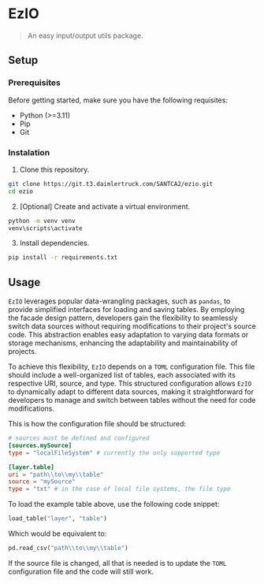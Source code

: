 # EzIO

> An easy input/output utils package.

## Setup

### Prerequisites

Before getting started, make sure you have the following requisites:

- Python (>=3.11)
- Pip
- Git

### Instalation

1) Clone this repository.
   
```sh
git clone https://git.t3.daimlertruck.com/SANTCA2/ezio.git
cd ezio
```

2) [Optional] Create and activate a virtual environment.
   
```sh
python -m venv venv
venv\scripts\activate
```

3) Install dependencies.

```sh
pip install -r requirements.txt
```

## Usage

`EzIO` leverages popular data-wrangling packages, such as `pandas`, to provide simplified interfaces for loading and saving tables. By employing the facade design pattern, developers gain the flexibility to seamlessly switch data sources without requiring modifications to their project's source code. This abstraction enables easy adaptation to varying data formats or storage mechanisms, enhancing the adaptability and maintainability of projects.

To achieve this flexibility, `EzIO` depends on a `TOML` configuration file. This file should include a well-organized list of tables, each associated with its respective URI, source, and type. This structured configuration allows `EzIO` to dynamically adapt to different data sources, making it straightforward for developers to manage and switch between tables without the need for code modifications.

This is how the configuration file should be structured:

```toml
# sources must be defined and configured
[sources.mySource]
type = "localFileSystem" # currently the only supported type

[layer.table]
uri = "path\\to\\my\\table"
source = "mySource"
type = "txt" # in the case of local file systems, the file type
```

To load the example table above, use the following code snippet:

```python
load_table("layer", "table")
```

Which would be equivalent to:

```python
pd.read_csv("path\\to\\my\\table")
```

If the source file is changed, all that is needed is to update the `TOML` configuration file and the code will still work.